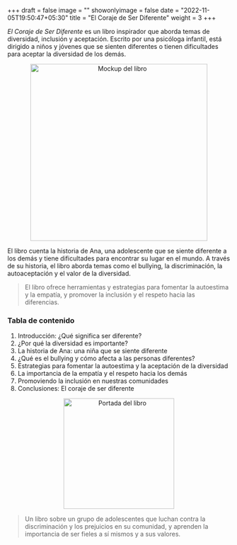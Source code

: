 +++
draft = false
image = ""
showonlyimage = false
date = "2022-11-05T19:50:47+05:30"
title = "El Coraje de Ser Diferente"
weight = 3
+++

*El Coraje de Ser Diferente* es un libro inspirador que aborda temas de diversidad, inclusión y aceptación. Escrito por una psicóloga infantil, está dirigido a niños y jóvenes que se sienten diferentes o tienen dificultades para aceptar la diversidad de los demás.
<!--more-->
<div>
<p style = 'text-align:center;'>
<img src="https://user-images.githubusercontent.com/68626833/227718715-ee836a41-848f-45bd-a9e2-5fad6bcaec36.png" alt="Mockup del libro" width="400px">
</p>
</div>


El libro cuenta la historia de Ana, una adolescente que se siente diferente a los demás y tiene dificultades para encontrar su lugar en el mundo. A través de su historia, el libro aborda temas como el bullying, la discriminación, la autoaceptación y el valor de la diversidad.

>El libro ofrece herramientas y estrategias para fomentar la autoestima y la empatía, y promover la inclusión y el respeto hacia las diferencias.

### Tabla de contenido

1. Introducción: ¿Qué significa ser diferente?
2. ¿Por qué la diversidad es importante?
3. La historia de Ana: una niña que se siente diferente
4. ¿Qué es el bullying y cómo afecta a las personas diferentes?
5. Estrategias para fomentar la autoestima y la aceptación de la diversidad
6. La importancia de la empatía y el respeto hacia los demás
7. Promoviendo la inclusión en nuestras comunidades
8. Conclusiones: El coraje de ser diferente

<div>
<p style = 'text-align:center;'>
<img src="https://user-images.githubusercontent.com/68626833/227661413-7d2d38dc-c1c4-4728-a1f5-7b6301d61870.jpg" alt="Portada del libro" width="250px">
</p>
</div>

>Un libro sobre un grupo de adolescentes que luchan contra la discriminación y los prejuicios en su comunidad, y aprenden la importancia de ser fieles a sí mismos y a sus valores.
